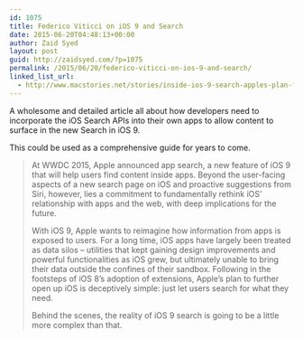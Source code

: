 ```yaml
---
id: 1075
title: Federico Viticci on iOS 9 and Search
date: 2015-06-20T04:48:13+00:00
author: Zaid Syed
layout: post
guid: http://zaidsyed.com/?p=1075
permalink: /2015/06/20/federico-viticci-on-ios-9-and-search/
linked_list_url:
  - http://www.macstories.net/stories/inside-ios-9-search-apples-plan-for-more-connected-apps/
---
```

A wholesome and detailed article all about how developers need to incorporate the iOS Search APIs into their own apps to allow content to surface in the new Search in iOS 9.

This could be used as a comprehensive guide for years to come.

> At WWDC 2015, Apple announced app search, a new feature of iOS 9 that will help users find content inside apps. Beyond the user-facing aspects of a new search page on iOS and proactive suggestions from Siri, however, lies a commitment to fundamentally rethink iOS&#8217; relationship with apps and the web, with deep implications for the future.
> 
> With iOS 9, Apple wants to reimagine how information from apps is exposed to users. For a long time, iOS apps have largely been treated as data silos – utilities that kept gaining design improvements and powerful functionalities as iOS grew, but ultimately unable to bring their data outside the confines of their sandbox. Following in the footsteps of iOS 8&#8217;s adoption of extensions, Apple&#8217;s plan to further open up iOS is deceptively simple: just let users search for what they need.
> 
> Behind the scenes, the reality of iOS 9 search is going to be a little more complex than that.